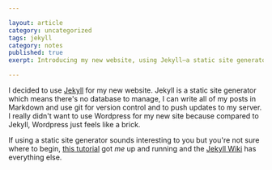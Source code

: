 ```yaml
---

layout: article  
category: uncategorized  
tags: jekyll  
category: notes  
published: true 
exerpt: Introducing my new website, using Jekyll–a static site generator.

---
```


I decided to use [Jekyll](http://jekyllrb.com/) for my new website. Jekyll is a static site generator which means there's no database to manage, I can write all of my posts in Markdown and use git for version control and to push updates to my server. I really didn't want to use Wordpress for my new site because compared to Jekyll, Wordpress just feels like a brick.

If using a static site generator sounds interesting to you but you're not sure where to begin, [this tutorial](http://net.tutsplus.com/tutorials/other/building-static-sites-with-jekyll/) got *me* up and running and the [Jekyll Wiki](https://github.com/mojombo/jekyll/wiki) has everything else.
